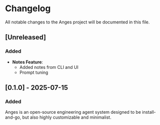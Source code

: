 # Changelog

All notable changes to the Anges project will be documented in this file.

## [Unreleased]

### Added
- **Notes Feature**:
  - Added notes from CLI and UI
  - Prompt tuning

## [0.1.0] - 2025-07-15

### Added
Anges is an open-source engineering agent system designed to be install-and-go, but also highly customizable and minimalist.
